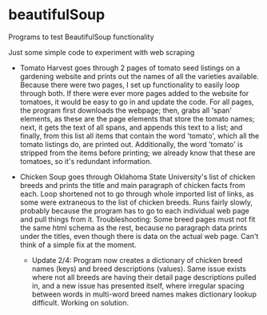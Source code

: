 # beautifulSoup
Programs to test BeautifulSoup functionality

Just some simple code to experiment with web scraping

- Tomato Harvest goes through 2 pages of tomato seed listings on a gardening website and prints out the names of all the varieties available. Because there were two pages, I set up functionality to easily loop through both. If there were ever more pages added to the website for tomatoes, it would be easy to go in and update the code. For all pages, the program first downloads the webpage; then, grabs all 'span' elements, as these are the page elements that store the tomato names; next, it gets the text of all spans, and appends this text to a list; and finally, from this list all items that contain the word 'tomato', which all the tomato listings do, are printed out. Additionally, the word 'tomato' is stripped from the items before printing; we already know that these are tomatoes, so it's redundant information. 

- Chicken Soup goes through Oklahoma State University's list of chicken breeds and prints the title and main paragraph of chicken facts from each. Loop shortened not to go through whole imported list of links, as some were extraneous to the list of chicken breeds. Runs fairly slowly, probably because the program has to go to each individual web page and pull things from it. Troubleshooting: Some breed pages must not fit the same html schema as the rest, because no paragraph data prints under the titles, even though there is data on the actual web page. Can't think of a simple fix at the moment.
  - Update 2/4: Program now creates a dictionary of chicken breed names (keys) and breed descriptions (values). Same issue exists where not all breeds are having their detail page descriptions pulled in, and a new issue has presented itself, where irregular spacing between words in multi-word breed names makes dictionary lookup difficult. Working on solution.
